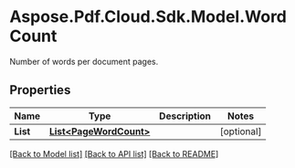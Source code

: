 ﻿# Aspose.Pdf.Cloud.Sdk.Model.WordCount
Number of words per document pages.

## Properties

Name | Type | Description | Notes
------------ | ------------- | ------------- | -------------
**List** | [**List&lt;PageWordCount&gt;**](PageWordCount.md) |  | [optional] 

[[Back to Model list]](../README.md#documentation-for-models) [[Back to API list]](../README.md#documentation-for-api-endpoints) [[Back to README]](../README.md)

